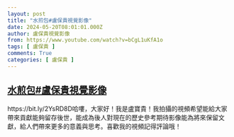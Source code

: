 ```yaml
---
layout: post
title: "水煎包#盧保貴視覺影像"
date: 2024-05-20T08:01:01.000Z
author: 盧保貴視覺影像
from: https://www.youtube.com/watch?v=bCgL1uKfA1o
tags: [ 盧保貴 ]
comments: True
categories: [ 盧保貴 ]
---
```

<!--1716192061000-->
[水煎包#盧保貴視覺影像](https://www.youtube.com/watch?v=bCgL1uKfA1o)
------

<div>
https://bit.ly/2YsRD8D哈嘍，大家好！我是盧寶貴！我拍攝的視頻希望能給大家帶來貢獻能夠留存後世，能成為後人對現在的歷史參考期待影像能為將來保留文獻，給人們帶來更多的意義與思考。喜歡我的視頻記得評論哦！
</div>
